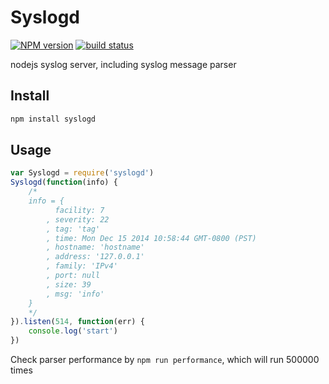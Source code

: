 Syslogd
===

[![NPM version][npm-image]][npm-url]
[![build status][travis-image]][travis-url]

nodejs syslog server, including syslog message parser

Install
---

```sh
npm install syslogd
```

Usage
---

```js
var Syslogd = require('syslogd')
Syslogd(function(info) {
    /*
    info = {
          facility: 7
        , severity: 22
        , tag: 'tag'
        , time: Mon Dec 15 2014 10:58:44 GMT-0800 (PST)
        , hostname: 'hostname'
        , address: '127.0.0.1'
        , family: 'IPv4'
        , port: null
        , size: 39
        , msg: 'info'
    }
    */
}).listen(514, function(err) {
    console.log('start')
})
```

Check parser performance by `npm run performance`, which will run 500000 times

[npm-image]: https://img.shields.io/npm/v/syslogd.svg?style=flat-square
[npm-url]: https://npmjs.org/package/syslogd
[travis-image]: https://img.shields.io/travis/chunpu/syslogd.svg?style=flat
[travis-url]: https://travis-ci.org/chunpu/syslogd
